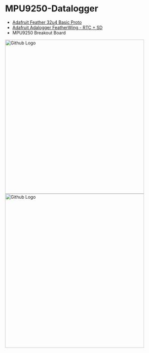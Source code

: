 # MPU9250-Datalogger
- [Adafruit Feather 32u4 Basic Proto](https://www.adafruit.com/product/2771)
- [Adafruit Adalogger FeatherWing - RTC + SD](https://www.adafruit.com/product/2922)
- MPU9250 Breakout Board

<img src="https://github.com/wdpckr92/MPU9250-Datalogger/blob/master/IMG_20200327_175819.jpg" width="450" height="500" title="Github Logo">
<img src="https://github.com/wdpckr92/MPU9250-Datalogger/blob/master/IMG_20200327_175925.jpg" width="450" height="500" title="Github Logo">


